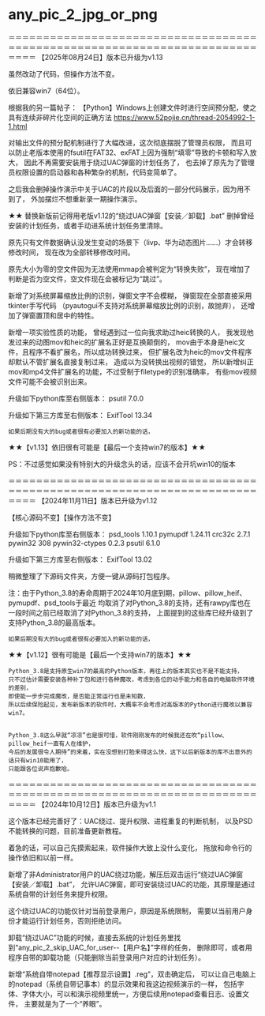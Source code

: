 # any_pic_2_jpg_or_png


＝＝＝＝＝＝＝＝＝＝＝＝＝＝＝＝＝＝＝＝＝＝＝＝＝＝＝＝＝＝＝＝＝＝＝＝＝＝＝＝＝＝＝＝＝＝＝＝＝＝＝＝＝＝＝＝＝＝＝＝＝＝＝＝＝＝＝＝＝＝＝＝＝＝＝＝
【2025年08月24日】版本已升级为v1.13

虽然改动了代码，但操作方法不变。

依旧兼容win7（64位）。

根据我的另一篇帖子：
【Python】Windows上创建文件时进行空间预分配，使之具有连续非碎片化空间的正确方法
https://www.52pojie.cn/thread-2054992-1-1.html

对输出文件的预分配机制进行了大幅改进，这次彻底摆脱了管理员权限，
而且可以防止老版本使用的fsutil在FAT32、exFAT上因为强制“填零”导致的卡顿和写入放大，
因此不再需要安装用于绕过UAC弹窗的计划任务了，
也去掉了原先为了管理员权限设置的启动器和各种繁杂的机制，代码变简单了。

之后我会删掉操作演示中关于UAC的片段以及后面的一部分代码展示，因为用不到了，
外加摆烂不想重新录一期操作演示。

★★ 替换新版前记得用老版v1.12的“绕过UAC弹窗【安装／卸载】.bat”
     删掉曾经安装的计划任务，或者手动进系统计划任务里清除。

原先只有文件数据确认没发生变动的场景下（livp、华为动态图片……）才会转移修改时间，
现在改为全部转移修改时间。

原先大小为零的空文件因为无法使用mmap会被判定为“转换失败”，
现在增加了判断是否为空文件，空文件现在会被标记为“跳过”。

新增了对系统屏幕缩放比例的识别，弹窗文字不会模糊，
弹窗现在全部直接采用tkinter手写代码
（pyautogui不支持对系统屏幕缩放比例的识别，故抛弃），
还增加了弹窗置顶和居中的特性。

新增一项实验性质的功能，
曾经遇到过一位向我求助过heic转换的人，
我发现他发过来的动图mov和heic的扩展名正好是互换颠倒的，
mov由于本身是heic文件，且程序不看扩展名，所以成功转换过来，
但扩展名改为heic的mov文件程序却默认不管扩展名直接复制过来，
造成以为没转换出视频的错觉，
所以新增纠正mov和mp4文件扩展名的功能，不过受制于filetype的识别准确率，
有些mov视频文件可能不会被识别出来。



升级如下python库至右侧版本：
psutil            7.0.0

升级如下第三方库至右侧版本：
ExifTool          13.34


    如果后期没有大的bug或者很有必要加入的新功能的话，

★★【v1.13】依旧很有可能是【最后一个支持win7的版本】★★

PS：不过感觉如果没有特别大的升级念头的话，应该不会开坑win10的版本






＝＝＝＝＝＝＝＝＝＝＝＝＝＝＝＝＝＝＝＝＝＝＝＝＝＝＝＝＝＝＝＝＝＝＝＝＝＝＝＝＝＝＝＝＝＝＝＝＝＝＝＝＝＝＝＝＝＝＝＝＝＝＝＝＝＝＝＝＝＝＝＝＝＝＝＝
【2024年11月11日】版本已升级为v1.12

【核心源码不变】【操作方法不变】

升级如下python库至右侧版本：
psd_tools         1.10.1
pymupdf           1.24.11
crc32c            2.7.1
pywin32           308
pywin32-ctypes    0.2.3
psutil            6.1.0

升级如下第三方库至右侧版本：
ExifTool          13.02

稍微整理了下源码文件夹，方便一键从源码打包程序。

注：由于Python_3.8的寿命周期于2024年10月底到期，pillow、pillow_heif、pymupdf、psd_tools于最近
    均取消了对Python_3.8的支持，还有rawpy库也在一段时间之前已经取消了对Python_3.8的支持，
    上面提到的这些库已经升级到了支持Python_3.8的最高版本。



    如果后期没有大的bug或者很有必要加入的新功能的话，

★★【v1.12】很有可能是【最后一个支持win7的版本】★★


    Python_3.8是支持原生win7的最高的Python版本，再往上的版本其实也不是不能支持，
    只不过估计需要安装各种补丁包和进行各种魔改，考虑到各位的动手能力和各自的电脑软件环境的差别，
    即使能一步步完成魔改，是否能正常运行也是未知数，
    所以后续保险起见，发布新版本的软件时，大概率不会考虑对高版本的Python进行魔改以兼容win7。


    Python_3.8这么早就“凉凉”也是很可惜，软件刚刚发布的时候我还在吹“pillow、pillow_heif一直有人在维护，
    今后的发展很令人期待”的来着，实在没想到打脸来得这么快，这下以后新版本的库不出意外的话只有win10能用了，
    只能跟各位说声抱歉哈。





＝＝＝＝＝＝＝＝＝＝＝＝＝＝＝＝＝＝＝＝＝＝＝＝＝＝＝＝＝＝＝＝＝＝＝＝＝＝＝＝＝＝＝＝＝＝＝＝＝＝＝＝＝＝＝＝＝＝＝＝＝＝＝＝＝＝＝＝＝＝＝＝＝＝＝＝
【2024年10月12日】版本已升级为v1.1

这个版本已经完善好了：UAC绕过、提升权限、进程重复的判断机制，
以及PSD不能转换的问题，目前准备更新教程。

着急的话，可以自己先摸索起来，软件操作大致上没什么变化，
拖放和命令行的操作依旧和以前一样。

新增了非Administrator用户的UAC绕过功能，解压后双击运行“绕过UAC弹窗【安装／卸载】.bat”，
允许UAC弹窗，即可安装绕过UAC的功能，其原理是通过系统自带的计划任务来提升权限。

这个绕过UAC的功能仅针对当前登录用户，原因是系统限制，
需要以当前用户身份才能运行计划任务，否则拒绝访问。

卸载“绕过UAC”功能的时候，直接去系统的计划任务里找到“any_pic_2_skip_UAC_for_user--【用户名】”字样的任务，
删除即可，或者用程序自带的卸载功能（只能删除当前登录用户对应的计划任务）。

新增“系统自带notepad【推荐显示设置】.reg”，双击确定后，
可以让自己电脑上的notepad（系统自带记事本）的显示效果和我这边视频演示的一样，
包括字体、字体大小，可以和演示视频里统一，方便后续用notepad查看日志、设置文件，
主要就是为了一个“养眼”。
